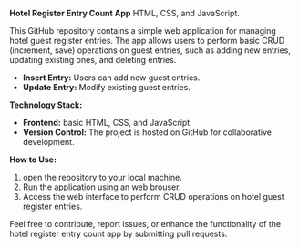 **Hotel Register Entry Count App**
HTML, CSS, and JavaScript.

This GitHub repository contains a simple web application for managing hotel guest register entries. The app allows users to perform basic CRUD (increment, save) operations on guest entries, such as adding new entries, updating existing ones, and deleting entries. 

- **Insert Entry:** Users can add new guest entries.
- **Update Entry:** Modify existing guest entries.

**Technology Stack:**
- **Frontend:**  basic HTML, CSS, and JavaScript.
- **Version Control:** The project is hosted on GitHub for collaborative development.

**How to Use:**
1. open the repository to your local machine.
3. Run the application using an web brouser.
4. Access the web interface to perform CRUD operations on hotel guest register entries.

Feel free to contribute, report issues, or enhance the functionality of the hotel register entry count app by submitting pull requests.

